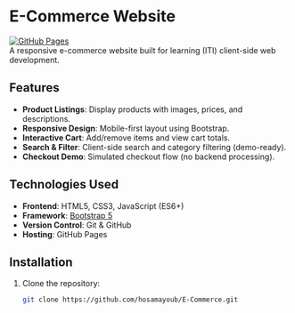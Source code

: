 # E-Commerce Website

[![GitHub Pages](https://img.shields.io/badge/GitHub%20Pages-Live%20Demo-blue)](https://hosamayoub.github.io/E-Commerce/)  
A responsive e-commerce website built for learning (ITI) client-side web development. 

## Features
- **Product Listings**: Display products with images, prices, and descriptions.
- **Responsive Design**: Mobile-first layout using Bootstrap.
- **Interactive Cart**: Add/remove items and view cart totals.
- **Search & Filter**: Client-side search and category filtering (demo-ready).
- **Checkout Demo**: Simulated checkout flow (no backend processing).

## Technologies Used
- **Frontend**: HTML5, CSS3, JavaScript (ES6+)
- **Framework**: [Bootstrap 5](https://getbootstrap.com/)
- **Version Control**: Git & GitHub
- **Hosting**: GitHub Pages

## Installation
1. Clone the repository:
   ```bash
   git clone https://github.com/hosamayoub/E-Commerce.git
